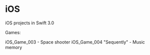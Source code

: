 # iOS

iOS projects in Swift 3.0

Games:

iOS_Game_003 - Space shooter
iOS_Game_004 "Sequently" - Music memory
